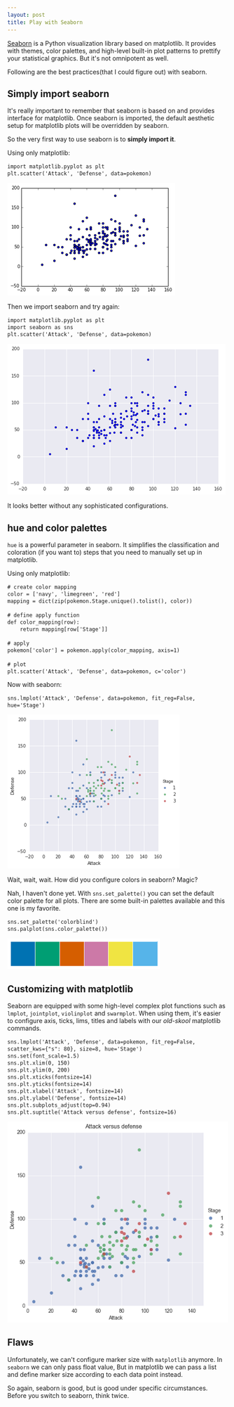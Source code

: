 ```yaml
---
layout: post
title: Play with Seaborn
---
```


[Seaborn](http://seaborn.pydata.org/index.html) is a Python visualization library based on matplotlib. It provides with themes, color palettes, and high-level built-in plot patterns to prettify your statistical graphics. But it's not omnipotent as well.

<!-- more -->

Following are the best practices(that I could figure out) with seaborn.

## Simply import seaborn

It's really important to remember that seaborn is based on and provides interface for matplotlib. Once seaborn is imported, the default aesthetic setup for matplotlib plots will be overridden by seaborn.

So the very first way to use seaborn is to __simply import it__.

Using only matplotlib:

```
import matplotlib.pyplot as plt
plt.scatter('Attack', 'Defense', data=pokemon)
```

![import1](https://raw.githubusercontent.com/Jiaxigu/Jiaxigu.github.io/master/assets/images/2017-11-15-import-1.png)

Then we import seaborn and try again:

```
import matplotlib.pyplot as plt
import seaborn as sns
plt.scatter('Attack', 'Defense', data=pokemon)
```

![import1](https://raw.githubusercontent.com/Jiaxigu/Jiaxigu.github.io/master/assets/images/2017-11-15-import-2.png)


It looks better without any sophisticated configurations.

## hue and color palettes

`hue` is a powerful parameter in seaborn. It simplifies the classification and coloration (if you want to) steps that you need to manually set up in matplotlib.

Using only matplotlib:

```
# create color mapping
color = ['navy', 'limegreen', 'red']
mapping = dict(zip(pokemon.Stage.unique().tolist(), color))

# define apply function
def color_mapping(row):
    return mapping[row['Stage']]

# apply
pokemon['color'] = pokemon.apply(color_mapping, axis=1)

# plot
plt.scatter('Attack', 'Defense', data=pokemon, c='color')
```

Now with seaborn:

```
sns.lmplot('Attack', 'Defense', data=pokemon, fit_reg=False, hue='Stage')
```

![hue](https://raw.githubusercontent.com/Jiaxigu/Jiaxigu.github.io/master/assets/images/2017-11-15-hue.png)

Wait, wait, wait. How did you configure colors in seaborn? Magic?

Nah, I haven't done yet. With `sns.set_palette()` you can set the default color palette for all plots. There are some built-in palettes available and this one is my favorite.

```
sns.set_palette('colorblind')
sns.palplot(sns.color_palette())
```
![palette](https://raw.githubusercontent.com/Jiaxigu/Jiaxigu.github.io/master/assets/images/2017-11-15-palette.png)

## Customizing with matplotlib

Seaborn are equipped with some high-level complex plot functions such as `lmplot`, `jointplot`, `violinplot` and `swarmplot`. When using them, it's easier to configure axis, ticks, lims, titles and labels with our *old-skool* matplotlib commands.

```
sns.lmplot('Attack', 'Defense', data=pokemon, fit_reg=False, scatter_kws={"s": 80}, size=8, hue='Stage')
sns.set(font_scale=1.5)
sns.plt.xlim(0, 150)
sns.plt.ylim(0, 200)
sns.plt.xticks(fontsize=14)
sns.plt.yticks(fontsize=14)
sns.plt.xlabel('Attack', fontsize=14)
sns.plt.ylabel('Defense', fontsize=14)
sns.plt.subplots_adjust(top=0.94)
sns.plt.suptitle('Attack versus defense', fontsize=16)
```

![config](https://raw.githubusercontent.com/Jiaxigu/Jiaxigu.github.io/master/assets/images/2017-11-15-config.png)

## Flaws

Unfortunately, we can't configure marker size with `matplotlib` anymore. In `seaborn` we can only pass float value, But in matplotlib we can pass a list and define marker size according to each data point instead.

So again, seaborn is good, but is good under specific circumstances. Before you switch to seaborn, think twice.

